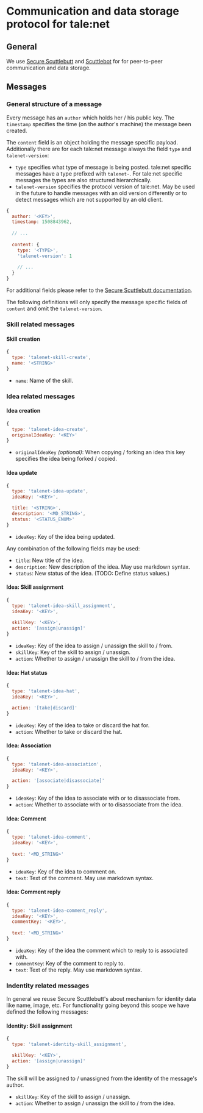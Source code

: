 # Communication and data storage protocol for tale:net

## General

We use [Secure Scuttlebutt](https://ssbc.github.io/secure-scuttlebutt/) and [Scuttlebot](https://scuttlebot.io/) for
for peer-to-peer communication and data storage.

## Messages

### General structure of a message

Every message has an `author` which holds her / his public key. The `timestamp` specifies the time (on the author's
machine) the message been created.

The `content` field is an object holding the message specific payload. Additionally there are for each tale:net message
always the field `type` and `talenet-version`:

* `type` specifies what type of message is being posted. tale:net specific messages have a type prefixed with `talenet-`.
  For tale:net specific messages the types are also structured hierarchically.
* `talenet-version` specifies the protocol version of tale:net. May be used in the future to handle messages with an old
  version differently or to detect messages which are not supported by an old client.

```javascript
{
  author: '<KEY>',
  timestamp: 1508843962,
  
  // ...
  
  content: {
    type: '<TYPE>',
    'talenet-version': 1
    
    // ...
  }
}
```

For additional fields please refer to the
[Secure Scuttlebutt documentation](https://ssbc.github.io/secure-scuttlebutt/).

The following definitions will only specify the message specific fields of `content` and omit the `talenet-version`.

### Skill related messages

#### Skill creation

```javascript
{
  type: 'talenet-skill-create',
  name: '<STRING>'
}
```

* `name`: Name of the skill.

### Idea related messages

#### Idea creation

```javascript
{
  type: 'talenet-idea-create',
  originalIdeaKey: '<KEY>'
}
```

* `originalIdeaKey` *(optional)*: When copying / forking an idea this key specifies the idea being forked / copied. 

#### Idea update

```javascript
{
  type: 'talenet-idea-update',
  ideaKey: '<KEY>',

  title: '<STRING>',
  description: '<MD_STRING>',
  status: '<STATUS_ENUM>'
}
```

* `ideaKey`: Key of the idea being updated.

Any combination of the following fields may be used:

* `title`: New title of the idea.
* `description`: New description of the idea. May use markdown syntax.
* `status`: New status of the idea. (TODO: Define status values.) 

#### Idea: Skill assignment

```javascript
{
  type: 'talenet-idea-skill_assignment',
  ideaKey: '<KEY>',
 
  skillKey: '<KEY>',
  action: '[assign|unassign]'
}
```

* `ideaKey`: Key of the idea to assign / unassign the skill to / from.
* `skillKey`: Key of the skill to assign / unassign.
* `action`: Whether to assign / unassign the skill to / from the idea.

#### Idea: Hat status

```javascript
{
  type: 'talenet-idea-hat',
  ideaKey: '<KEY>',

  action: '[take|discard]'
}
```

* `ideaKey`: Key of the idea to take or discard the hat for.
* `action`: Whether to take or discard the hat. 

#### Idea: Association

```javascript
{
  type: 'talenet-idea-association',
  ideaKey: '<KEY>',

  action: '[associate|disassociate]'
}
```

* `ideaKey`: Key of the idea to associate with or to disassociate from.
* `action`: Whether to associate with or to disassociate from the idea.

#### Idea: Comment

```javascript
{
  type: 'talenet-idea-comment',
  ideaKey: '<KEY>',
  
  text: '<MD_STRING>'
}
```

* `ideaKey`: Key of the idea to comment on.
* `text`: Text of the comment. May use markdown syntax.

#### Idea: Comment reply

```javascript
{
  type: 'talenet-idea-comment_reply',
  ideaKey: '<KEY>',
  commentKey: '<KEY>',
  
  text: '<MD_STRING>'
}
```

* `ideaKey`: Key of the idea the comment which to reply to is associated with.
* `commentKey`: Key of the comment to reply to.
* `text`: Text of the reply. May use markdown syntax.

### Indentity related messages

In general we reuse Secure Scuttlebutt's about mechanism for identity data like
name, image, etc. For functionality going beyond this scope we have defined the
following messages:

#### Identity: Skill assignment

```javascript
{
  type: 'talenet-identity-skill_assignment',

  skillKey: '<KEY>',
  action: '[assign|unassign]'
}
```

The skill will be assigned to / unassigned from the identity of the message's author.

* `skillKey`: Key of the skill to assign / unassign.
* `action`: Whether to assign / unassign the skill to / from the idea.
